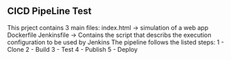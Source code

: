 ## CICD PipeLine Test

This prject contains 3 main files:
index.html -> simulation of a web app 
Dockerfile 
Jenkinsfile -> Contains the script that describs the execution configuration to be used by Jenkins
The pipeline follows the listed steps: 
1 - Clone
2 - Build
3 - Test
4 - Publish
5 - Deploy
